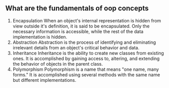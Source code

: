 ## What are the fundamentals of oop concepts
1. Encapsulation
   When an object's internal representation is hidden from view outside it's definition, it is said to be encapsulated. Only the necessary information is accessible, while the rest of the data implementation is hidden.
2. Abstraction
   Abstraction is the process of identifying and eliminating irrelevant details from an object's critical behavior and data.
3. Inheritance
   Inheritance is the ability to create new classes from existing ones. It is accomplished by gaining access to, altering, and extending the behavior of objects in the parent class.
4. Polymorphism
   Polymorphism is a name that means "one name, many forms." It is accomplished using several methods with the same name but different implementations.
